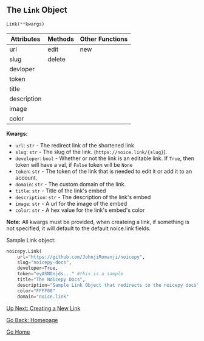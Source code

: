 ## The `Link` Object

```py
Link(**kwargs)
```

| Attributes | Methods | Other Functions |
|------------|---------|-----------------|
| url        | edit    | new             |
| slug       | delete  |                 |
| devloper   |         |                 |
| token      |         |                 |
| title      |         |                 |
| description|         |                 |
| image      |         |                 |
| color      |         |                 |


**Kwargs:**
* `url`: `str` - The redirect link of the shortened link
* `slug`: `str` - The slug of the link. (`https://noice.link/{slug}`). 
* `developer`: `bool` - Whether or not the link is an editable link. If `True`, then token will have a val, if `False` token will be `None`
* `token`: `str` - The token of the link that is needed to edit it or add it to an account. 
* `domain`: `str` - The custom domain of the link. 
* `title`: `str` - Title of the link's embed
* `description`: `str` - The description of the link's embed
* `image`: `str` - A url for the image of the embed
* `color`: `str` - A hex value for the link's embed's color

**Note:** All kwargs must be provided, when createing a link, if something is not specified, it will default to the default noice.link fields. 

Sample Link object: 
```py
noicepy.Link(
    url="https://github.com/JohnjiRomanji/noicepy", 
    slug="noicepy-docs", 
    developer=True, 
    token="eyASNOnjds..." #this is a sample
    title="The Noicepy Docs", 
    description="Sample Link Object that redirects to the noicepy docs",
    color="FFFF00"
    domain="noice.link"
```

[Up Next: Creating a New Link](https://johnjiromanji.github.io/noicepy/create)

[Go Back: Homepage](https://johnjiromanji.github.io/noicepy)

[Go Home](https://johnjiromanji.github.io/noicepy)
